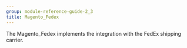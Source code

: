 ```yaml
---
group: module-reference-guide-2_3
title: Magento_Fedex
---
```


The Magento_Fedex implements the integration with the FedEx shipping carrier.


